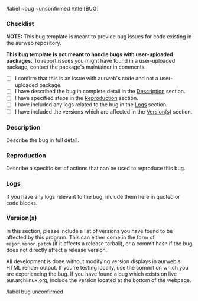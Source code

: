 <!--
This template is used to report potential bugs with the AURweb website.

NOTE: All comment sections with a MODIFY note need to be edited. All checkboxes
in the "Checklist" section need to be checked by the owner of the issue.
-->
/label ~bug ~unconfirmed
/title [BUG] <!-- MODIFY: add subject -->
<!--
Please do not remove the above quick actions, which automatically label the
issue and assign relevant users.
-->

### Checklist

**NOTE:** This bug template is meant to provide bug issues for code existing in
the aurweb repository.

**This bug template is not meant to handle bugs with user-uploaded packages.**
To report issues you might have found in a user-uploaded package, contact
the package's maintainer in comments.

- [ ] I confirm that this is an issue with aurweb's code and not a
      user-uploaded package.
- [ ] I have described the bug in complete detail in the
      [Description](#description) section.
- [ ] I have specified steps in the [Reproduction](#reproduction) section.
- [ ] I have included any logs related to the bug in the
      [Logs](#logs) section.
- [ ] I have included the versions which are affected in the
      [Version(s)](#versions) section.

### Description

Describe the bug in full detail.

### Reproduction

Describe a specific set of actions that can be used to reproduce
this bug.

### Logs

If you have any logs relevant to the bug, include them here in
quoted or code blocks.

### Version(s)

In this section, please include a list of versions you have found
to be affected by this program. This can either come in the form
of `major.minor.patch` (if it affects a release tarball), or a
commit hash if the bug does not directly affect a release version.

All development is done without modifying version displays in
aurweb's HTML render output. If you're testing locally, use the
commit on which you are experiencing the bug. If you have found
a bug which exists on live aur.archlinux.org, include the version
located at the bottom of the webpage.

/label bug unconfirmed

